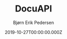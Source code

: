 ---
title: DocuAPI
github: https://github.com/bep/docuapi
demo: https://docuapi.netlify.com/
author: Bjørn Erik Pedersen
ssg:
  - Hugo
cms:
  - Markdown
date: 2019-10-27T00:00:00.000Z
description: Beautiful multilingual API documentation theme for Hugo
draft: false
publish_date: '2016-10-17T19:02:31Z'
update_date: '2022-09-01T10:33:19Z'
github_star: 618
github_fork: 188
---